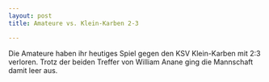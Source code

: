 ```yaml
---
layout: post
title: Amateure vs. Klein-Karben 2-3

---
```


Die Amateure haben ihr heutiges Spiel gegen den KSV Klein-Karben mit 2:3 verloren. Trotz der beiden Treffer von William Anane ging die Mannschaft damit leer aus.


